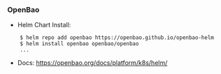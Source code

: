 ### OpenBao
 
  * Helm Chart Install: 
 
   ``` 
       $ helm repo add openbao https://openbao.github.io/openbao-helm
       $ helm install openbao openbao/openbao 
       ...
   ```

  * Docs: https://openbao.org/docs/platform/k8s/helm/

 
